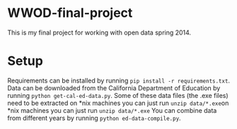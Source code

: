 WWOD-final-project
===================

This is my final project for working with open data spring 2014. 

Setup
==================
Requirements can be installed by running `pip install -r requirements.txt`.
Data can be downloaded from the California Department of Education by running
`python get-cal-ed-data.py`. Some of these data files (the .exe files) need to be extracted on *nix machines you can just run `unzip data/*.exe`on *nix machines you can just run `unzip data/*.exe` You can combine data from different years by running `python ed-data-compile.py`.
